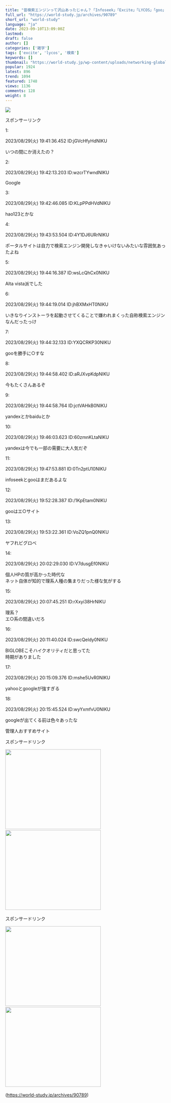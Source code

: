```yaml
---
title: "昔検索エンジンって沢山あったじゃん？「Infoseek」「Excite」「LYCOS」「goo」とか"
full_url: "https://world-study.jp/archives/90789"
short_url: "world-study"
language: "ja"
date: 2023-09-10T13:09:00Z
lastmod: 
draft: false
author: []
categories: ['雑学']
tags: ['excite', 'lycos', '検索']
keywords: []
thumbnail: "https://world-study.jp/wp-content/uploads/networking-globalization-internet-6981372.jpg"
popular: 1924
latest: 896
trend: 1094
featured: 1748
views: 1136
comments: 128
weight: 8
---
```


![](https://world-study.jp/wp-content/uploads/networking-globalization-internet-6981372.jpg)

<div><p class='ps-label'>スポンサーリンク</p><p class='ps-widget'></p><p class='t_h'><p>1: <p> 2023/08/29(火) 19:41:36.452 ID:jGVcHfyHdNIKU</p></p></p><p class='t_b'><p> いつの間にか消えたの？ </p></p><p></p><p class='t_h'><p>2: <p> 2023/08/29(火) 19:42:13.203 ID:wzcrTYwndNIKU</p></p></p><p class='t_b'><p> Google </p></p><p class='t_h'><p>3: <p> 2023/08/29(火) 19:42:46.085 ID:KLpPPdHVdNIKU</p></p></p><p class='t_b'><p> hao123とかな </p></p><p class='t_h'><p>4: <p> 2023/08/29(火) 19:43:53.504 ID:4Y1DJ6URrNIKU</p></p></p><p class='t_b'><p> ポータルサイトは自力で検索エンジン開発しなきゃいけないみたいな雰囲気あったよね </p></p><p class='t_h'><p>5: <p> 2023/08/29(火) 19:44:16.387 ID:wsLcQhCx0NIKU</p></p></p><p class='t_b'><p> Alta vista派でした </p></p><p class='t_h'><p>6: <p> 2023/08/29(火) 19:44:19.014 ID:jhBXMxHT0NIKU</p></p></p><p class='t_b'><p> いきなりインストーラを起動させてくることで嫌われまくった自称検索エンジンなんだったっけ </p></p><p class='t_h'><p>7: <p> 2023/08/29(火) 19:44:32.133 ID:YXQCRKP30NIKU</p></p></p><p class='t_b'><p> gooを勝手に○すな </p></p><p class='t_h'><p>8: <p> 2023/08/29(火) 19:44:58.402 ID:aRJXvpKdpNIKU</p></p></p><p class='t_b'><p> 今もたくさんあるぞ </p></p><p class='t_h'><p>9: <p> 2023/08/29(火) 19:44:58.764 ID:jctVAHkB0NIKU</p></p></p><p class='t_b'><p> yandexとかbaiduとか </p></p><p class='t_h'><p>10: <p> 2023/08/29(火) 19:46:03.623 ID:60zmnKLtaNIKU</p></p></p><p class='t_b'><p> yandexは今でも一部の需要に大人気だぞ </p></p><p class='t_h'><p>11: <p> 2023/08/29(火) 19:47:53.881 ID:0Tn2ptU10NIKU</p></p></p><p class='t_b'><p> infoseekとgooはまだあるよな </p></p><p class='t_h'><p>12: <p> 2023/08/29(火) 19:52:28.387 ID:/1KpEtam0NIKU</p></p></p><p class='t_b'><p> gooはエ○サイト </p></p><p class='t_h'><p>13: <p> 2023/08/29(火) 19:53:22.361 ID:VoZQ1pnQ0NIKU</p></p></p><p class='t_b'><p> ヤフれビグロべ </p></p><p class='t_h'><p>14: <p> 2023/08/29(火) 20:02:29.030 ID:V7dusgEf0NIKU</p></p></p><p class='t_b'><p> 個人HPの質が高かった時代な<br> ネット自体が知的で理系人種の集まりだった様な気がする </p></p><p class='t_h'><p>15: <p> 2023/08/29(火) 20:07:45.251 ID:rXxyi38HrNIKU</p></p></p><p class='t_b'><p> 理系？<br> エ○系の間違いだろ </p></p><p class='t_h'><p>16: <p> 2023/08/29(火) 20:11:40.024 ID:swcQeldy0NIKU</p></p></p><p class='t_b'><p> BIGLOBEこそハイクオリティだと思ってた<br> 時期がありました </p></p><p class='t_h'><p>17: <p> 2023/08/29(火) 20:15:09.376 ID:mshe5UvR0NIKU</p></p></p><p class='t_b'><p> yahooとgoogleが強すぎる </p></p><p class='t_h'><p>18: <p> 2023/08/29(火) 20:15:45.524 ID:wyYxmfvU0NIKU</p></p></p><p class='t_b'><p> googleが出てくる前は色々あったな </p></p> <p class='textwidget custom-html-widget'></p><p class='top_rss_down_title'> 管理人おすすめサイト </p> <p class='rss4'> </p><p class='posts-under-1'>スポンサードリンク</p><a href='https://hb.afl.rakuten.co.jp/hsc/22147dca.3eb27a4d.22147dcb.ab9930ba/?link_type=pict&ut=eyJwYWdlIjoic2hvcCIsInR5cGUiOiJwaWN0IiwiY29sIjoxLCJjYXQiOiI0NCIsImJhbiI6IjQ2MDEzNSIsImFtcCI6ZmFsc2V9' target='_blank' rel='nofollow sponsored noopener'><img src='https://hbb.afl.rakuten.co.jp/hsb/22147dca.3eb27a4d.22147dcb.ab9930ba/?me_id=1&me_adv_id=460135&t=pict' border='0' alt='' title=''></a> <br> <a href='https://px.a8.net/svt/ejp?a8mat=3TD6WR+3C9O2A+2PEO+1I1IKX' rel='nofollow'> <img border='0' width='300' height='250' alt='' src='https://www23.a8.net/svt/bgt?aid=230722875202&wid=005&eno=01&mid=s00000012624009077000&mc=1'></a> <img border='0' width='1' height='1' src='https://www10.a8.net/0.gif?a8mat=3TD6WR+3C9O2A+2PEO+1I1IKX' alt=''> <a href='https://px.a8.net/svt/ejp?a8mat=3TD6WR+4491HU+54ZG+609HT' rel='nofollow'> <img border='0' width='300' height='250' alt='' src='https://www29.a8.net/svt/bgt?aid=230722875249&wid=005&eno=01&mid=s00000023974001009000&mc=1'></a> <img border='0' width='1' height='1' src='https://www18.a8.net/0.gif?a8mat=3TD6WR+4491HU+54ZG+609HT' alt=''> <p class='posts-under-1'>スポンサードリンク</p><a href='https://px.a8.net/svt/ejp?a8mat=3BQDI5+2RFHW2+3D3Q+65U41' rel='nofollow'> <img border='0' width='300' height='250' alt='' src='https://www28.a8.net/svt/bgt?aid=201104861167&wid=005&eno=01&mid=s00000015695001035000&mc=1'></a> <img border='0' width='1' height='1' src='https://www17.a8.net/0.gif?a8mat=3BQDI5+2RFHW2+3D3Q+65U41' alt=''> <a href='https://px.a8.net/svt/ejp?a8mat=3H5J7Z+P0B9U+50+35UAKX' rel='nofollow'> <img border='0' width='300' height='250' alt='' src='https://www23.a8.net/svt/bgt?aid=210210191042&wid=005&eno=01&mid=s00000000018019121000&mc=1'></a> <img border='0' width='1' height='1' src='https://www10.a8.net/0.gif?a8mat=3H5J7Z+P0B9U+50+35UAKX' alt=''> </div>

(https://world-study.jp/archives/90789)
